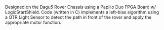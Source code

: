 Designed on the Dagu5 Rover Chassis using a Papilio Duo FPGA Board w/ LogicStartShield.
Code (written in C) implements a left-bias algorithm using a QTR Light Sensor to detect the path in front of the rover and apply the appropriate motor function.
